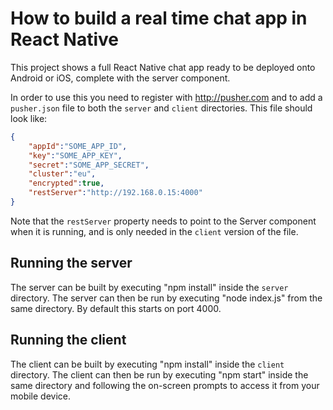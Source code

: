 How to build a real time chat app in React Native
=================================================

This project shows a full React Native chat app ready to be deployed onto Android or iOS, complete with the server component.

In order to use this you need to register with http://pusher.com and to add a `pusher.json` file to both the `server` and `client` directories. This file should look like:

```json
{
    "appId":"SOME_APP_ID",
    "key":"SOME_APP_KEY",
    "secret":"SOME_APP_SECRET",
    "cluster":"eu",
    "encrypted":true,
    "restServer":"http://192.168.0.15:4000"
}
```

Note that the `restServer` property needs to point to the Server component when it is running, and is only needed in the `client` version of the file.

Running the server
------------------
The server can be built by executing "npm install" inside the `server` directory. 
The server can then be run by executing "node index.js" from the same directory. By default this starts on port 4000.

Running the client
------------------
The client can be built by executing "npm install" inside the `client` directory.
The client can then be run by executing "npm start" inside the same directory and following the on-screen prompts to access it from your mobile device.
